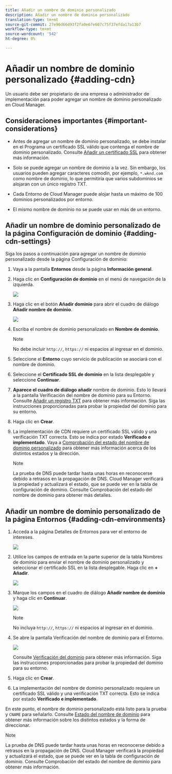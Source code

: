 ```yaml
---
title: Añadir un nombre de dominio personalizado
description: Añadir un nombre de dominio personalizado
translation-type: tm+mt
source-git-commit: 27e96d66d93f2fa0e67e607c75f37efda17a13b7
workflow-type: tm+mt
source-wordcount: '542'
ht-degree: 0%

---
```



# Añadir un nombre de dominio personalizado {#adding-cdn}

Un usuario debe ser propietario de una empresa o administrador de implementación para poder agregar un nombre de dominio personalizado en Cloud Manager.

## Consideraciones importantes {#important-considerations}

* Antes de agregar un nombre de dominio personalizado, se debe instalar en el Programa un certificado SSL válido que contenga el nombre de dominio personalizado. Consulte [Añadir un certificado SSL](/help/implementing/cloud-manager/managing-ssl-certifications/add-ssl-certificate.md) para obtener más información.

* Solo se puede agregar un nombre de dominio a la vez. Sin embargo, los usuarios pueden agregar caracteres comodín, por ejemplo, `*.wknd.com` como nombre de dominio, lo que permitiría que varios subdominios se alojaran con un único registro TXT.

* Cada Entorno de Cloud Manager puede alojar hasta un máximo de 100 dominios personalizados por entorno.

* El mismo nombre de dominio no se puede usar en más de un entorno.

## Añadir un nombre de dominio personalizado de la página Configuración de dominio {#adding-cdn-settings}

Siga los pasos a continuación para agregar un nombre de dominio personalizado desde la página Configuración de dominio:

1. Vaya a la pantalla **Entornos** desde la página **Información general**.

1. Haga clic en **Configuración de dominio** en el menú de navegación de la izquierda.

   ![](/help/implementing/cloud-manager/assets/cdn/cdn-create.png)

1. Haga clic en el botón **Añadir dominio** para abrir el cuadro de diálogo **Añadir nombre de dominio**.

   ![](/help/implementing/cloud-manager/assets/cdn/cdn-create2.png)

1. Escriba el nombre de dominio personalizado en **Nombre de dominio**.

   >[!NOTE]
   >No debe incluir `http://`, `https://` ni espacios al ingresar en el dominio.

1. Seleccione el **Entorno** cuyo servicio de publicación se asociará con el nombre de dominio.

1. Seleccione el **Certificado SSL de dominio** en la lista desplegable y seleccione **Continuar**.

1. **Aparece el cuadro de diálogo añadir** nombre de dominio. Esto lo llevará a la pantalla Verificación del nombre de dominio para su Entorno. Consulte [Añadir un registro TXT](/help/implementing/cloud-manager/custom-domain-names/add-text-record.md) para obtener más información.
Siga las instrucciones proporcionadas para probar la propiedad del dominio para su entorno.

1. Haga clic en **Crear**.
1. La implementación de CDN requiere un certificado SSL válido y una verificación TXT correcta. Esto se indica por estado **Verificado e implementado**.
Vaya a [Comprobación del estado del nombre de dominio personalizado](/help/implementing/cloud-manager/custom-domain-names/check-domain-name-status.md) para obtener más información acerca de los distintos estados y la dirección.

   >[!NOTE]
   >La prueba de DNS puede tardar hasta unas horas en reconocerse debido a retrasos en la propagación de DNS. Cloud Manager verificará la propiedad y actualizará el estado, que se puede ver en la tabla de configuración de dominio. Consulte Comprobación del estado del nombre de dominio para obtener más detalles.

## Añadir un nombre de dominio personalizado de la página Entornos {#adding-cdn-environments}

1. Acceda a la página Detalles de Entornos para ver el entorno de intereses.

   ![](/help/implementing/cloud-manager/assets/cdn/cdn-create4.png)

1. Utilice los campos de entrada en la parte superior de la tabla Nombres de dominio para enviar el nombre de dominio personalizado y seleccionar el certificado SSL en la lista desplegable. Haga clic en **+ Añadir**.

   ![](/help/implementing/cloud-manager/assets/cdn/cdn-create3.png)

1. Marque los campos en el cuadro de diálogo **Añadir nombre de dominio** y haga clic en **Continuar**.

   ![](/help/implementing/cloud-manager/assets/cdn/cdn-create5.png)

   >[!NOTE]
   >No incluya `http://`, `https://` ni espacios al ingresar en el dominio.

1. Se abre la pantalla Verificación del nombre de dominio para el Entorno.

   ![](/help/implementing/cloud-manager/assets/cdn/cdn-create6.png)

   Consulte [Verificación del dominio](/help/implementing/cloud-manager/custom-domain-names/add-text-record.md) para obtener más información. Siga las instrucciones proporcionadas para probar la propiedad del dominio para su entorno.

1. Haga clic en **Crear**.

1. La implementación del nombre de dominio personalizado requiere un certificado SSL válido y una verificación TXT correcta. Esto se indica por estado **Verificado e implementado**.

En este punto, el nombre de dominio personalizado está listo para la prueba y `CNAME` para señalarlo. Consulte [Estado del nombre de dominio](/help/implementing/cloud-manager/custom-domain-names/check-domain-name-status.md) para obtener más información sobre los distintos estados y la forma de direccionar.

>[!NOTE]
>La prueba de DNS puede tardar hasta unas horas en reconocerse debido a retrasos en la propagación de DNS. Cloud Manager verificará la propiedad y actualizará el estado, que se puede ver en la tabla de configuración de dominio. Consulte Comprobación del estado del nombre de dominio para obtener más información.
